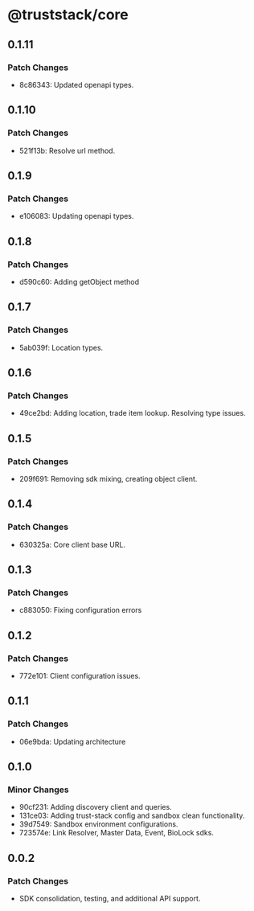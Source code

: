 # @truststack/core

## 0.1.11

### Patch Changes

- 8c86343: Updated openapi types.

## 0.1.10

### Patch Changes

- 521f13b: Resolve url method.

## 0.1.9

### Patch Changes

- e106083: Updating openapi types.

## 0.1.8

### Patch Changes

- d590c60: Adding getObject method

## 0.1.7

### Patch Changes

- 5ab039f: Location types.

## 0.1.6

### Patch Changes

- 49ce2bd: Adding location, trade item lookup. Resolving type issues.

## 0.1.5

### Patch Changes

- 209f691: Removing sdk mixing, creating object client.

## 0.1.4

### Patch Changes

- 630325a: Core client base URL.

## 0.1.3

### Patch Changes

- c883050: Fixing configuration errors

## 0.1.2

### Patch Changes

- 772e101: Client configuration issues.

## 0.1.1

### Patch Changes

- 06e9bda: Updating architecture

## 0.1.0

### Minor Changes

- 90cf231: Adding discovery client and queries.
- 131ce03: Adding trust-stack config and sandbox clean functionality.
- 39d7549: Sandbox environment configurations.
- 723574e: Link Resolver, Master Data, Event, BioLock sdks.

## 0.0.2

### Patch Changes

- SDK consolidation, testing, and additional API support.
